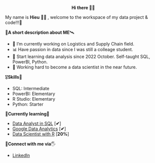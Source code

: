 <p align="center">
   <b> Hi there </b> 🙋‍♂️
</p>

  My name is <b>Hieu</b> 🧑‍💻 , welcome to the workspace of my data project & code!!!🔭

🚀**A short description about ME**🛰️
- 🔭 I’m currently working on Logistics and Supply Chain field.
- 📊 Have passion in data since I was still a colleage student.
- 📖 Start learning data analysis since 2022 October. Self-taught SQL, PowerBI, Python.
- 💪 Working hard to become a data scientist in the near future.

🎖️**Skills**🏅
- SQL: Intermediate
- PowerBI: Elementary
- R Studio: Elementary
- Python: Starter

📕**Currently learning**📘
- [Data Analyst in SQL](https://app.datacamp.com/learn/career-tracks/data-analyst-in-sql) [**✔**]
- [Google Data Analytics](https://www.coursera.org/account/accomplishments/specialization/certificate/8ZH4YFNLLWFZ) [**✔**]
- [Data Scientist with R](https://app.datacamp.com/learn/career-tracks/data-scientist-with-r) [**20%**]

👋**Connect with me via**🖐️
- [LinkedIn](https://www.linkedin.com/in/hieucabo/) 
